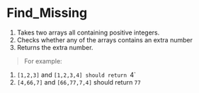 # Find_Missing

1. Takes two arrays all containing positive integers.
2. Checks whether any of the arrays contains an extra number
3. Returns the extra number. 

 > For example: 
 1. `[1,2,3]` and `[1,2,3,4] should return `4`
 2. `[4,66,7]` and `[66,77,7,4]` should return `77` 